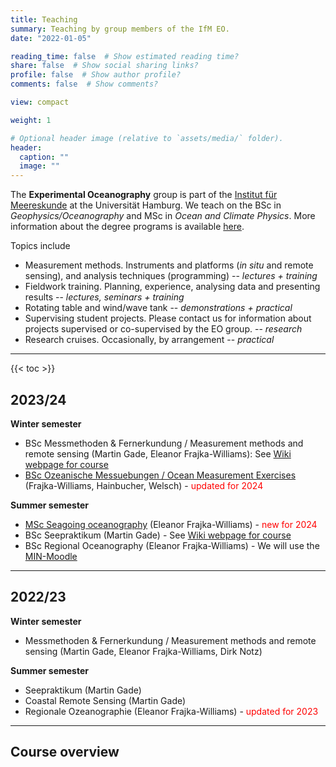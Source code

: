 ```yaml
---
title: Teaching
summary: Teaching by group members of the IfM EO.
date: "2022-01-05"

reading_time: false  # Show estimated reading time?
share: false  # Show social sharing links?
profile: false  # Show author profile?
comments: false  # Show comments?

view: compact

weight: 1

# Optional header image (relative to `assets/media/` folder).
header:
  caption: ""
  image: ""
---
```


The **Experimental Oceanography** group is part of the [Institut für Meereskunde](https://www.ifm.uni-hamburg.de/en.html) at the Universität Hamburg.  We teach on the BSc in *Geophysics/Oceanography* and MSc in *Ocean and Climate Physics*. More information about the degree programs is available [here](https://www.ifm.uni-hamburg.de/en/education.html).  


Topics include
- Measurement methods. Instruments and platforms (*in situ* and remote sensing), and analysis techniques (programming) -- *lectures + training*
- Fieldwork training. Planning, experience, analysing data and presenting results -- *lectures, seminars + training*
- Rotating table and wind/wave tank -- *demonstrations + practical*
- Supervising student projects.  Please contact us for information about projects supervised or co-supervised by the EO group.  -- *research*
- Research cruises. Occasionally, by arrangement -- *practical*

<hr>
{{< toc >}}

## 2023/24

**Winter semester**


- BSc Messmethoden & Fernerkundung / Measurement methods and remote sensing (Martin Gade, Eleanor Frajka-Williams): See <a href="https://wiki.cen.uni-hamburg.de/ifm/MessFern_V">Wiki webpage for course</a>
- <a href="ozmess/">BSc Ozeanische Messuebungen / Ocean Measurement Exercises</a> (Frajka-Williams, Hainbucher, Welsch) - <span style="color:red">updated for 2024</span>

**Summer semester**

- <a href="seaocean/">MSc Seagoing oceanography</a> (Eleanor Frajka-Williams) - <span style="color:red">new for 2024</span>
- BSc Seepraktikum (Martin Gade) - See <a href="https://wiki.cen.uni-hamburg.de/ifm/SeePrakt">Wiki webpage for course</a>
- BSc Regional Oceanography (Eleanor Frajka-Williams) - We will use the <a href="https://lernen.min.uni-hamburg.de/login/index.php">MIN-Moodle</a>

<hr>

## 2022/23

**Winter semester**

- Messmethoden & Fernerkundung / Measurement methods and remote sensing (Martin Gade, Eleanor Frajka-Williams, Dirk Notz)

**Summer semester**

- Seepraktikum (Martin Gade)
- Coastal Remote Sensing (Martin Gade)
- Regionale Ozeanographie (Eleanor Frajka-Williams) - <span style="color:red">updated for 2023</span>

<hr>

## Course overview



